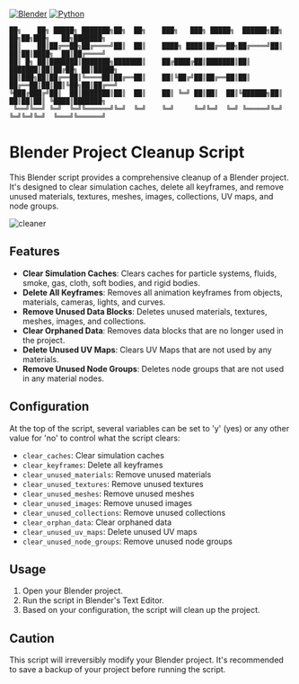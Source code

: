 [![Blender](https://img.shields.io/badge/Blender-3.6-orange.svg)](https://www.blender.org/download/releases/3-6/)
[![Python](https://img.shields.io/badge/Python-3.10.13-blue.svg)](https://www.python.org/downloads/release/python-31013/)
```
██╗    ██╗ █████╗ ███████╗██╗  ██╗    ███╗   ███╗ █████╗  ██████╗██╗  ██╗██╗███╗   ██╗███████╗
██║    ██║██╔══██╗██╔════╝██║  ██║    ████╗ ████║██╔══██╗██╔════╝██║  ██║██║████╗  ██║██╔════╝
██║ █╗ ██║███████║███████╗███████║    ██╔████╔██║███████║██║     ███████║██║██╔██╗ ██║█████╗  
██║███╗██║██╔══██║╚════██║██╔══██║    ██║╚██╔╝██║██╔══██║██║     ██╔══██║██║██║╚██╗██║██╔══╝  
╚███╔███╔╝██║  ██║███████║██║  ██║    ██║ ╚═╝ ██║██║  ██║╚██████╗██║  ██║██║██║ ╚████║███████╗
 ╚══╝╚══╝ ╚═╝  ╚═╝╚══════╝╚═╝  ╚═╝    ╚═╝     ╚═╝╚═╝  ╚═╝ ╚═════╝╚═╝  ╚═╝╚═╝╚═╝  ╚═══╝╚══════╝
```

# Blender Project Cleanup Script

This Blender script provides a comprehensive cleanup of a Blender project. It's designed to clear simulation caches, delete all keyframes, and remove unused materials, textures, meshes, images, collections, UV maps, and node groups.

![cleaner](https://user-images.githubusercontent.com/92639080/229263110-c3ee2099-e29b-465e-a7cd-9779145d0a69.gif)


## Features

- **Clear Simulation Caches**: Clears caches for particle systems, fluids, smoke, gas, cloth, soft bodies, and rigid bodies.
- **Delete All Keyframes**: Removes all animation keyframes from objects, materials, cameras, lights, and curves.
- **Remove Unused Data Blocks**: Deletes unused materials, textures, meshes, images, and collections.
- **Clear Orphaned Data**: Removes data blocks that are no longer used in the project.
- **Delete Unused UV Maps**: Clears UV Maps that are not used by any materials.
- **Remove Unused Node Groups**: Deletes node groups that are not used in any material nodes.

## Configuration

At the top of the script, several variables can be set to 'y' (yes) or any other value for 'no' to control what the script clears:

- `clear_caches`: Clear simulation caches
- `clear_keyframes`: Delete all keyframes
- `clear_unused_materials`: Remove unused materials
- `clear_unused_textures`: Remove unused textures
- `clear_unused_meshes`: Remove unused meshes
- `clear_unused_images`: Remove unused images
- `clear_unused_collections`: Remove unused collections
- `clear_orphan_data`: Clear orphaned data
- `clear_unused_uv_maps`: Delete unused UV maps
- `clear_unused_node_groups`: Remove unused node groups

## Usage

1. Open your Blender project.
2. Run the script in Blender's Text Editor.
3. Based on your configuration, the script will clean up the project.

## Caution

This script will irreversibly modify your Blender project. It's recommended to save a backup of your project before running the script.


